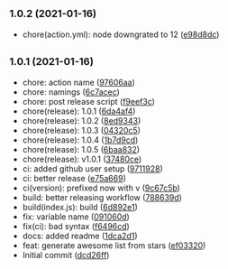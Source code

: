 ## <small>1.0.2 (2021-01-16)</small>

* chore(action.yml): node downgrated to 12 ([e98d8dc](https://github.com/simonecorsi/mawesome/commit/e98d8dc))



## <small>1.0.1 (2021-01-16)</small>

* chore: action name ([97606aa](https://github.com/simonecorsi/mawesome/commit/97606aa))
* chore: namings ([6c7acec](https://github.com/simonecorsi/mawesome/commit/6c7acec))
* chore: post release script ([f9eef3c](https://github.com/simonecorsi/mawesome/commit/f9eef3c))
* chore(release): 1.0.1 ([6da4af4](https://github.com/simonecorsi/mawesome/commit/6da4af4))
* chore(release): 1.0.2 ([8ed9343](https://github.com/simonecorsi/mawesome/commit/8ed9343))
* chore(release): 1.0.3 ([04320c5](https://github.com/simonecorsi/mawesome/commit/04320c5))
* chore(release): 1.0.4 ([1b7d9cd](https://github.com/simonecorsi/mawesome/commit/1b7d9cd))
* chore(release): 1.0.5 ([6baa832](https://github.com/simonecorsi/mawesome/commit/6baa832))
* chore(release): v1.0.1 ([37480ce](https://github.com/simonecorsi/mawesome/commit/37480ce))
* ci: added github user setup ([9711928](https://github.com/simonecorsi/mawesome/commit/9711928))
* ci: better release ([e75a669](https://github.com/simonecorsi/mawesome/commit/e75a669))
* ci(version): prefixed now with v ([9c67c5b](https://github.com/simonecorsi/mawesome/commit/9c67c5b))
* build: better releasing workflow ([788639d](https://github.com/simonecorsi/mawesome/commit/788639d))
* build(index.js): build ([6d892e1](https://github.com/simonecorsi/mawesome/commit/6d892e1))
* fix: variable name ([091060d](https://github.com/simonecorsi/mawesome/commit/091060d))
* fix(ci): bad syntax ([f6496cd](https://github.com/simonecorsi/mawesome/commit/f6496cd))
* docs: added readme ([1dca2d1](https://github.com/simonecorsi/mawesome/commit/1dca2d1))
* feat: generate awesome list from stars ([ef03320](https://github.com/simonecorsi/mawesome/commit/ef03320))
* Initial commit ([dcd26ff](https://github.com/simonecorsi/mawesome/commit/dcd26ff))



